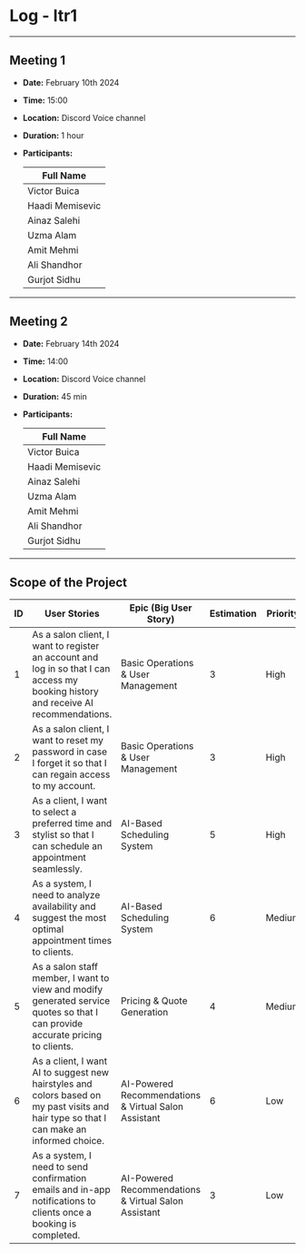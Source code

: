 # Log - Itr1

---

## Meeting 1

- **Date:** February 10th 2024
- **Time:** 15:00
- **Location:** Discord Voice channel
- **Duration:** 1 hour
- **Participants:**

  | Full Name                    |
  | ---------------------------- |
  | Victor Buica                 |
  | Haadi Memisevic              |
  | Ainaz Salehi                 |
  | Uzma Alam                    |
  | Amit Mehmi                   |
  | Ali Shandhor                 |
  | Gurjot Sidhu                 |

---


## Meeting 2

- **Date:** February 14th 2024
- **Time:** 14:00
- **Location:** Discord Voice channel
- **Duration:** 45 min
- **Participants:**

  | Full Name                    |
  | ---------------------------- |
  | Victor Buica                 |
  | Haadi Memisevic              |
  | Ainaz Salehi                 |
  | Uzma Alam                    |
  | Amit Mehmi                   |
  | Ali Shandhor                 |
  | Gurjot Sidhu                 |

---


## Scope of the Project

| ID  | User Stories                                                                                                                              | Epic (Big User Story)                                | Estimation | Priority   |
| --- | ----------------------------------------------------------------------------------------------------------------------------------------- | ---------------------------------------------------- | ---------- | --------   |
| 1   | As a salon client, I want to register an account and log in so that I can access my booking history and receive AI recommendations.       | Basic Operations & User Management                   | 3          | High       |
| 2   | As a salon client, I want to reset my password in case I forget it so that I can regain access to my account.                             | Basic Operations & User Management                   | 3          | High       |
| 3   | As a client, I want to select a preferred time and stylist so that I can schedule an appointment seamlessly.                              | AI-Based Scheduling System                           | 5          | High       |
| 4   | As a system, I need to analyze availability and suggest the most optimal appointment times to clients.                                    | AI-Based Scheduling System                           | 6          | Medium     |
| 5   | As a salon staff member, I want to view and modify generated service quotes so that I can provide accurate pricing to clients.            | Pricing & Quote Generation                           | 4          | Medium     |
| 6   | As a client, I want AI to suggest new hairstyles and colors based on my past visits and hair type so that I can make an informed choice.  | AI-Powered Recommendations & Virtual Salon Assistant | 6          | Low        |
| 7   | As a system, I need to send confirmation emails and in-app notifications to clients once a booking is completed.                          | AI-Powered Recommendations & Virtual Salon Assistant | 3          | Low        |
